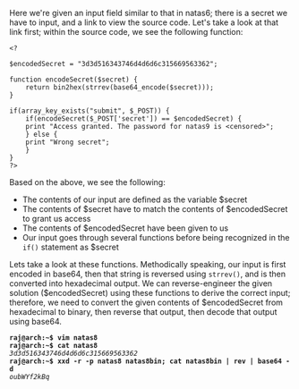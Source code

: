 Here we're given an input field similar to that in natas6; there is a secret we have to input, and a link to view the source code. Let's take a look at that link first; within the source code, we see the following function:

```
<?

$encodedSecret = "3d3d516343746d4d6d6c315669563362";

function encodeSecret($secret) {
    return bin2hex(strrev(base64_encode($secret)));
}

if(array_key_exists("submit", $_POST)) {
    if(encodeSecret($_POST['secret']) == $encodedSecret) {
    print "Access granted. The password for natas9 is <censored>";
    } else {
    print "Wrong secret";
    }
}
?>
```

Based on the above, we see the following:
* The contents of our input are defined as the variable $secret
* The contents of $secret have to match the contents of $encodedSecret to grant us access
* The contents of $encodedSecret have been given to us
* Our input goes through several functions before being recognized in the `if()` statement as $secret

Lets take a look at these functions. Methodically speaking, our input is first encoded in base64, then that string is reversed using `strrev()`, and is then converted into hexadecimal output. We can reverse-engineer the given solution ($encodedSecret) using these functions to derive the correct input; therefore, we need to convert the given contents of $encodedSecret from hexadecimal to binary, then reverse that output, then decode that output using base64.

**`raj@arch:~$ vim natas8`**  
**`raj@arch:~$ cat natas8`**  
*`3d3d516343746d4d6d6c315669563362`*  
**`raj@arch:~$ xxd -r -p natas8 natas8bin; cat natas8bin | rev | base64 -d`**  
*`oubWYf2kBq`*  
